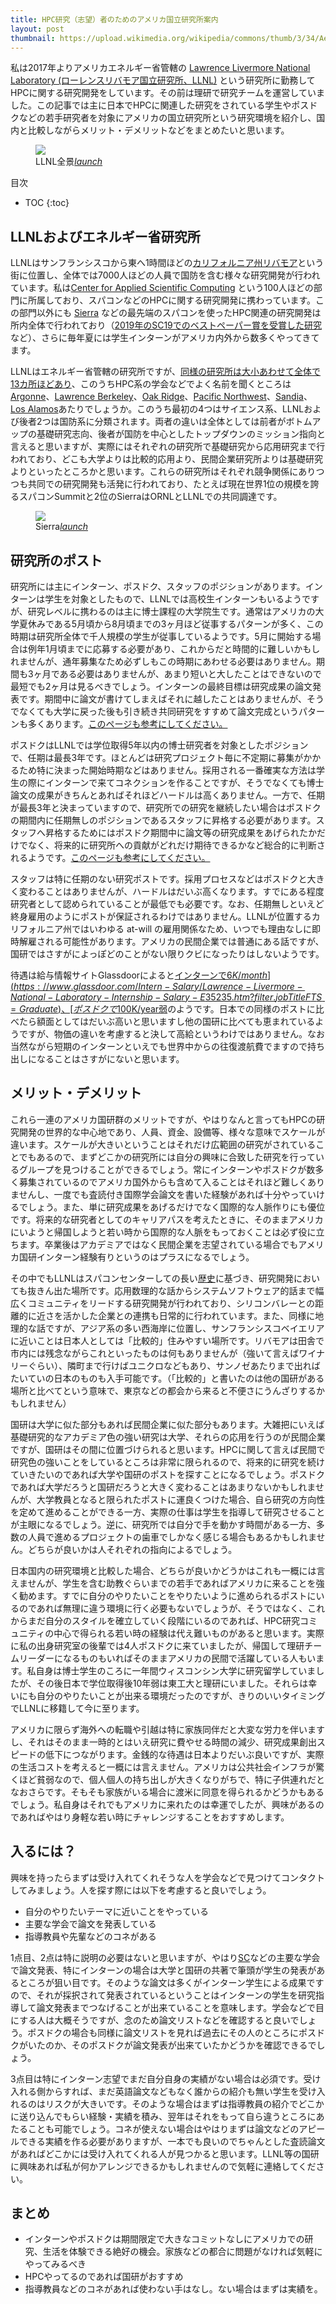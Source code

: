```yaml
---
title: HPC研究（志望）者のためのアメリカ国立研究所案内
layout: post
thumbnail: https://upload.wikimedia.org/wikipedia/commons/thumb/3/34/Aerial_view_LLNL.jpg/1024px-Aerial_view_LLNL.jpg
---
```

私は2017年よりアメリカエネルギー省管轄の [Lawrence Livermore National Laboratory (ローレンスリバモア国立研究所、LLNL)](https://www.llnl.gov/) という研究所に勤務してHPCに関する研究開発をしています。その前は理研で研究チームを運営していました。この記事では主に日本でHPCに関連した研究をされている学生やポスドクなどの若手研究者を対象にアメリカの国立研究所という研究環境を紹介し、国内と比較しながらメリット・デメリットなどをまとめたいと思います。
<figure>
<a href="https://commons.wikimedia.org/wiki/File:Aerial_view_LLNL.jpg"><img src="https://upload.wikimedia.org/wikipedia/commons/thumb/3/34/Aerial_view_LLNL.jpg/1024px-Aerial_view_LLNL.jpg" /></a>
<figcaption>LLNL全景<a href="https://commons.wikimedia.org/wiki/File:Aerial_view_LLNL.jpg"><i class="material-icons">launch</i></a></figcaption>
</figure>

目次
* TOC
{:toc}

## LLNLおよびエネルギー省研究所

LLNLはサンフランシスコから東へ1時間ほどの[カリフォルニア州リバモア](https://en.wikipedia.org/wiki/Livermore,_California)という街に位置し、全体では7000人ほどの人員で国防を含む様々な研究開発が行われています。私は[Center for Applied Scientific Computing](https://computing.llnl.gov/casc) という100人ほどの部門に所属しており、スパコンなどのHPCに関する研究開発に携わっています。この部門以外にも [Sierra](https://hpc.llnl.gov/hardware/platforms/sierra) などの最先端のスパコンを使ったHPC関連の研究開発は所内全体で行われており（[2019年のSC19でのベストペーパー賞を受賞した研究](https://sc19.supercomputing.org/presentation/?id=pap384&sess=sess165)など）、さらに毎年夏には学生インターンがアメリカ内外から数多くやってきてます。

LLNLはエネルギー省管轄の研究所ですが、[同様の研究所は大小あわせて全体で13カ所ほどあり](https://www.energy.gov/national-laboratories)、このうちHPC系の学会などでよく名前を聞くところは[Argonne](https://www.anl.gov/)、[Lawrence Berkeley](https://www.lbl.gov/)、[Oak Ridge](https://www.ornl.gov/)、[Pacific Northwest](https://www.pnnl.gov/)、[Sandia](https://www.sandia.gov/)、[Los Alamos](https://www.lanl.gov/)あたりでしょうか。このうち最初の4つはサイエンス系、LLNLおよび後者2つは国防系に分類されます。両者の違いは全体としては前者がボトムアップの基礎研究志向、後者が国防を中心としたトップダウンのミッション指向と言えると思いますが、実際にはそれぞれの研究所で基礎研究から応用研究まで行われており、どこも大学よりは比較的応用より、民間企業研究所よりは基礎研究よりといったところかと思います。これらの研究所はそれぞれ競争関係にありつつも共同での研究開発も活発に行われており、たとえば現在世界1位の規模を誇るスパコンSummitと2位のSierraはORNLとLLNLでの共同調達です。

<figure>
<a href="https://commons.wikimedia.org/wiki/File:Sierra_Supercomputer_(48002385338).jpg"><img src="https://upload.wikimedia.org/wikipedia/commons/e/ed/Sierra_Supercomputer_%2848002385338%29.jpg" /></a>
<figcaption>Sierra<a href="https://commons.wikimedia.org/wiki/File:Sierra_Supercomputer_(48002385338).jpg"><i class="material-icons">launch</i></a></figcaption>
</figure>

## 研究所のポスト

研究所には主にインターン、ポスドク、スタッフのポジションがあります。インターンは学生を対象としたもので、LLNLでは高校生インターンもいるようですが、研究レベルに携わるのは主に博士課程の大学院生です。通常はアメリカの大学夏休みである5月頃から8月頃までの3ヶ月ほど従事するパターンが多く、この時期は研究所全体で千人規模の学生が従事しているようです。5月に開始する場合は例年1月頃までに応募する必要があり、これからだと時間的に難しいかもしれませんが、通年募集なため必ずしもこの時期にあわせる必要はありません。期間も3ヶ月である必要はありませんが、あまり短いと大したことはできないので最短でも2ヶ月は見るべきでしょう。インターンの最終目標は研究成果の論文発表です。期間中に論文が書けてしまえばそれに越したことはありませんが、そうでなくても大学に戻った後も引き続き共同研究をすすめて論文完成というパターンも多くあります。[このページも参考にしてください。](https://computing.llnl.gov/careers/internships/intern-hiring-process)

ポスドクはLLNLでは学位取得5年以内の博士研究者を対象としたポジションで、任期は最長3年です。ほとんどは研究プロジェクト毎に不定期に募集がかかるため特に決まった開始時期などはありません。採用される一番確実な方法は学生の際にインターンで来てコネクションを作ることですが、そうでなくても博士論文の成果がきちんとあればそれほどハードルは高くありません。一方で、任期が最長3年と決まっていますので、研究所での研究を継続したい場合はポスドクの期間内に任期無しのポジションであるスタッフに昇格する必要があります。スタッフへ昇格するためにはポスドク期間中に論文等の研究成果をあげられたかだけでなく、将来的に研究所への貢献がどれだけ期待できるかなど総合的に判断されるようです。[このページも参考にしてください。](https://st.llnl.gov/opportunities/postdocs)

スタッフは特に任期のない研究ポストです。採用プロセスなどはポスドクと大きく変わることはありませんが、ハードルはだいぶ高くなります。すでにある程度研究者として認められていることが最低でも必要です。なお、任期無しといえど終身雇用のようにポストが保証されるわけではありません。LLNLが位置するカリフォルニア州ではいわゆる at-will の雇用関係なため、いつでも理由なしに即時解雇される可能性があります。アメリカの民間企業では普通にある話ですが、国研ではさすがによっぽどのことがない限りクビになったりはしないようです。

待遇は給与情報サイトGlassdoorによると[インターンで$6K/month](https://www.glassdoor.com/Intern-Salary/Lawrence-Livermore-National-Laboratory-Internship-Salary-E35235.htm?filter.jobTitleFTS=Graduate)、[ポスドクで$100K/year弱](https://www.glassdoor.com/Salary/Lawrence-Livermore-National-Laboratory-Postdoctoral-Researcher-Salaries-E35235_D_KO39,62.htm)のようです。日本での同様のポストに比べたら額面としてはだいぶ高いと思いますし他の国研に比べても恵まれているようですが、物価の違いを考慮すると決して高給というわけではありません。なお当然ながら短期のインターンといえでも世界中からの往復渡航費でますので持ち出しになることはさすがにないと思います。

## メリット・デメリット

これら一連のアメリカ国研群のメリットですが、やはりなんと言ってもHPCの研究開発の世界的な中心地であり、人員、資金、設備等、様々な意味でスケールが違います。スケールが大きいということはそれだけ広範囲の研究がされていることでもあるので、まずどこかの研究所には自分の興味に合致した研究を行っているグループを見つけることができるでしょう。常にインターンやポスドクが数多く募集されているのでアメリカ国外からも含めて入ることはそれほど難しくありませんし、一度でも査読付き国際学会論文を書いた経験があれば十分やっていけるでしょう。また、単に研究成果をあげるだけでなく国際的な人脈作りにも優位です。将来的な研究者としてのキャリアパスを考えたときに、そのままアメリカにいようと帰国しようと若い時から国際的な人脈をもっておくことは必ず役に立ちます。卒業後はアカデミアではなく民間企業を志望されている場合でもアメリカ国研インターン経験有りというのはプラスになるでしょう。

その中でもLLNLはスパコンセンターしての長い[歴史](https://computing.llnl.gov/history)に基づき、研究開発においても抜きん出た場所です。応用数理的な話からシステムソフトウェア的話まで幅広くコミュニティをリードする研究開発が行われており、シリコンバレーとの距離的に近さを活かした企業との連携も日常的に行われています。また、同様に地理的な話ですが、アジア系の多い西海岸に位置し、サンフランシスコベイエリアに近いことは日本人としては「比較的」住みやすい場所です。リバモアは田舎で市内には残念ながらこれといったものは何もありませんが（強いて言えばワイナリーぐらい）、隣町まで行けばユニクロなどもあり、サンノゼあたりまで出ればたいていの日本のものも入手可能です。（「比較的」と書いたのは他の国研がある場所と比べてという意味で、東京などの都会から来ると不便さにうんざりするかもしれません）

国研は大学に似た部分もあれば民間企業に似た部分もあります。大雑把にいえば基礎研究的なアカデミア色の強い研究は大学、それらの応用を行うのが民間企業ですが、国研はその間に位置づけられると思います。HPCに関して言えば民間で研究色の強いことをしているところは非常に限られるので、将来的に研究を続けていきたいのであれば大学や国研のポストを探すことになるでしょう。ポスドクであれば大学だろうと国研だろうと大きく変わることはあまりないかもしれませんが、大学教員となると限られたポストに運良くつけた場合、自ら研究の方向性を定めて進めることができる一方、実際の仕事は学生を指導して研究させることが主眼になるでしょう。逆に、研究所では自分で手を動かす時間がある一方、多数の人員で進めるプロジェクトの歯車でしかなく感じる場合もあるかもしれません。どちらが良いかは人それぞれの指向によるでしょう。

日本国内の研究環境と比較した場合、どちらが良いかどうかはこれも一概には言えませんが、学生を含む助教ぐらいまでの若手であればアメリカに来ることを強く勧めます。すでに自分のやりたいことをやりたいように進められるポストにいるのであれば無理に違う環境に行く必要もないでしょうが、そうではなく、これからまだ自分のスタイルを確立していく段階にいるのであれば、HPC研究コミュニティの中心で得られる若い時の経験は代え難いものがあると思います。実際に私の出身研究室の後輩では4人ポスドクに来ていましたが、帰国して理研チームリーダーになるものもいればそのままアメリカの民間で活躍している人もいます。私自身は博士学生のころに一年間ウィスコンシン大学に研究留学していましたが、その後日本で学位取得後10年弱は東工大と理研にいました。それらは幸いにも自分のやりたいことが出来る環境だったのですが、きりのいいタイミングでLLNLに移籍して今に至ります。

アメリカに限らず海外への転職や引越は特に家族同伴だと大変な労力を伴いますし、それはそのまま一時的とはいえ研究に費やせる時間の減少、研究成果創出スピードの低下につながります。金銭的な待遇は日本よりだいぶ良いですが、実際の生活コストを考えると一概には言えません。アメリカは公共社会インフラが驚くほど貧弱なので、個人個人の持ち出しが大きくなりがちで、特に子供連れだとなおさらです。そもそも家族がいる場合に渡米に同意を得られるかどうかもあるでしょう。私自身はそれでもアメリカに来れたのは幸運でしたが、興味があるのであればやはり身軽な若い時にチャレンジすることをおすすめします。

## 入るには？

興味を持ったらまずは受け入れてくれそうな人を学会などで見つけてコンタクトしてみましょう。人を探す際には以下を考慮すると良いでしょう。

* 自分のやりたいテーマに近いことをやっている
* 主要な学会で論文を発表している
* 指導教員や先輩などのコネがある

1点目、2点は特に説明の必要はないと思いますが、やはり[SC](http://supercomputing.org/)などの主要な学会で論文発表、特にインターンの場合は大学と国研の共著で筆頭が学生の発表があるところが狙い目です。そのような論文は多くがインターン学生による成果ですので、それが採択されて発表されているということはインターンの学生を研究指導して論文発表までつなげることが出来ていることを意味します。学会などで目にする人は大概そうですが、念のため論文リストなどを確認すると良いでしょう。ポスドクの場合も同様に論文リストを見れば過去にその人のところにポスドクがいたのか、そのポスドクが論文発表が出来ていたかどうかを確認できるでしょう。

3点目は特にインターン志望でまだ自分自身の実績がない場合は必須です。受け入れる側からすれば、まだ英語論文などもなく誰からの紹介も無い学生を受け入れるのはリスクが大きいです。そのような場合はまずは指導教員の紹介でどこかに送り込んでもらい経験・実績を積み、翌年はそれをもって自ら違うところにあたることも可能でしょう。コネが使えない場合はやはりまずは論文などのアピールできる実績を作る必要がありますが、一本でも良いのでちゃんとした査読論文があればどこかには受け入れてくれる人が見つかると思います。LLNL等の国研に興味あれば私が何かアレンジできるかもしれませんので気軽に連絡してください。

## まとめ

- インターンやポスドクは期間限定で大きなコミットなしにアメリカでの研究、生活を体験できる絶好の機会。家族などの都合に問題がなければ気軽にやってみるべき
- HPCやってるのであれば国研がおすすめ
- 指導教員などのコネがあれば使わない手はなし。ない場合はまずは実績を。
